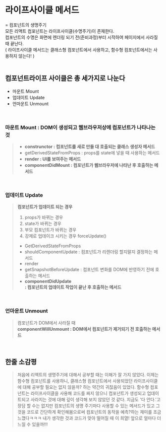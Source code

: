 # 라이프사이클 메서드<br>
= 컴포넌트의 생명주기 <br>
모든 리액트 컴포넌트는 라이프사이클(수명주기)이 존재한다.<br>
컴포넌트의 수명은 화면에 렌더링 되기 전(준비과정)부터 시작하여 페이지에서 사라질 때 끝난다.<br>
    ( 라이프사이클 메서드는 클래스형 컴포넌트에서 사용하고, 함수형 컴포넌트에서는 사용하지 않는다! )<br>
<br>

## 컴포넌트라이프 사이클은 총 세가지로 나눈다<br>
- 마운트 Mount 
- 업데이트 Update
- 언마운트 Unmount
<br>

### 마운트 Mount : DOM이 생성되고 웹브라우저상에 컴포넌트가 나타나는 것<br>
> - **construnctor : 컴포넌트를 새로 만들 대 호출되는 클래스 생성자 메서드<br>**
> - getDerivedStateFromProps : props를 state에 넣을 때 사용하는 메서드<br>
> - **render : UI를 보여주는 메서드<br>**
> - **componentDidMount : 컴포넌트가 웹브라우저에 나타난 후 호출하는 메서드<br>**
<br>

### 업데이트 Update <br>
> **컴포넌트가 업데이트 되는 경우<br>**
> 1. props가 바뀌는 경우<br>
> 2. state가 바뀌는 경우<br>
> 3. 부모 컴포넌트가 바뀌는 경우<br>
> 4. 강제로 업데이크 시키는 경우 forceUpdate() <br>
> - GetDerivedStateFromProps<br>
> - shouldComponentUpdate : 컴포넌트가 리렌더링 할지말지 결정하는 메서드<br>
> - render<br>
> - getSnapshotBeforeUpdate : 컴포넌트 변화를 DOM에 반영하기 전에 호출하는 메서드<br>
> - **componentDidUpdate<br> : 컴포넌트의 업데이트 작업이 끝난 후 호출하는 메서드**
<br>

### 언마운트 Unmount
> 컴포넌트가 DOM에서 사라질 때<br>
> **componentWillUnmount : DOM에서 컴포넌트가 제거되기 전 호출하는 메서드**
<br>


## 한줄 소감평
> 처음에 리액트의 생명주기에 대해서 공부할 때는 이해가 잘 가지 않았다. 이제는 함수형 컴포넌트를 사용하니, 클래스형 컴포넌트에서 사용되었던 라이프사이클에 대해 공부할 필요는 없지 않을까? 하는 약간의 귀찮음이 있었다. 함수형 컴포넌트는 라이프사이클을 사용해 코드를 짜지 않으니 컴포넌트가 생성되고 업데이트되고 사라지는 것에 대해 깊이 생각해 보지 않았던 것 같다. 지금도 '다 안다.'고 장담 할 수는 없지만 컴포넌트의 생명 주기마다 사용할 수 있는 메서드가 있고 그것을 코드로 간단하게 확인해봄으로써 컴포넌트의 동작을 예측?하는 재미를 조금 느꼈다ㅋㅋㅋ 내가 생각한 것과 코드가 맞아 떨어질 때 이 희열! 앞으로 얼마다 더 느낄 수 있을까!!! 